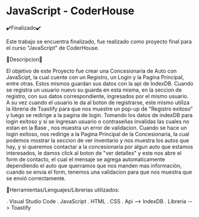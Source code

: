 # JavaScript - CoderHouse
✔️Finalizado✔️

Este trabajo se encuentra finalizado, fue realizado como proyecto final para el curso "JavaScript" de CoderHouse.

📰Descripcion📰

El objetivo de este Proyecto fue crear una Concesionaria de Auto con JavaScipt, la cual cuente con un Registro, un Login y la Pagina Principal, entre otras.
Estos mismos guardan sus datos con la api de IndexDB. Cuando se registra un usuario nuevo su guarda en esta misma, en la seccion de registro, con sus datos correspondiente, ingresados por el mismo usuario.
A su vez cuando el usuario le da al boton de registrarse, este mismo utiliza la libreria de Toastify para que nos muestre un pop-up de "Registro exitoso" y luego se redirige a la pagina de login. Tomando los datos de indexDB para login exitoso y si se ingresan usuario o contraseñas invalidas las cuales no estan en la Base , nos muestra un error de validacion.
Cuando se hace un login exitoso, nos redirige a la Pagina Principal de la Concesionaria, la cual podemos mostrar la seccion de ver inventario y nos muestra los autos que hay, y si queremos contactar a la concesionaria por algun auto que estamos interesados, le damos click al boton de "ver detalles" y este nos abre el form de contacto, el cual el mensaje se agrega automaticamente dependiendo el auto que querramos que nos manden mas información, cuando se envia el form, tenemos una validacion para que nos muestra que se envió correctamente.

🔧Herramientas/Lenguajes/Librerias utilizados:

. Visual Studio Code
. JavaScript
. HTML
. CSS
. Api --> IndexDB
. Libreria --> Toastify
